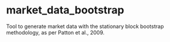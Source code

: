 # market_data_bootstrap
Tool to generate market data with the stationary block bootstrap methodology, as per Patton et al., 2009.
